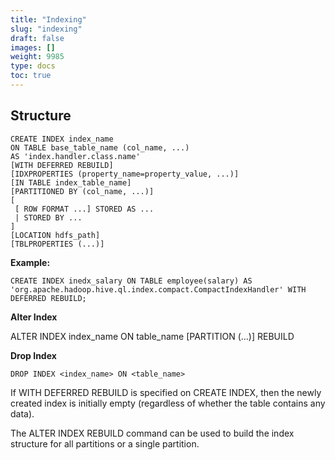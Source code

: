 ```yaml
---
title: "Indexing"
slug: "indexing"
draft: false
images: []
weight: 9985
type: docs
toc: true
---
```


## Structure
    CREATE INDEX index_name
    ON TABLE base_table_name (col_name, ...)
    AS 'index.handler.class.name'
    [WITH DEFERRED REBUILD]
    [IDXPROPERTIES (property_name=property_value, ...)]
    [IN TABLE index_table_name]
    [PARTITIONED BY (col_name, ...)]
    [
     [ ROW FORMAT ...] STORED AS ...
     | STORED BY ...
    ]
    [LOCATION hdfs_path]
    [TBLPROPERTIES (...)]


**Example:**

    CREATE INDEX inedx_salary ON TABLE employee(salary) AS 'org.apache.hadoop.hive.ql.index.compact.CompactIndexHandler' WITH DEFERRED REBUILD;

**Alter Index**

ALTER INDEX index_name ON table_name [PARTITION (...)] REBUILD

**Drop Index**

    DROP INDEX <index_name> ON <table_name>


If WITH DEFERRED REBUILD is specified on CREATE INDEX, then the newly created index is initially empty (regardless of whether the table contains any data).

The ALTER INDEX REBUILD command can be used to build the index structure for all partitions or a single partition.


